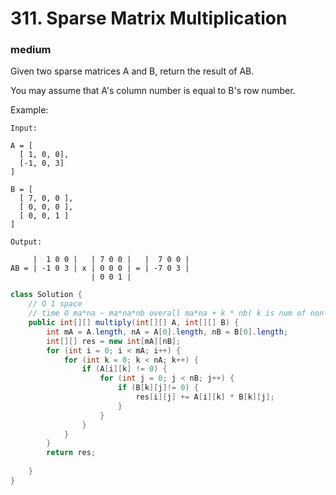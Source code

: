 # 311. Sparse Matrix Multiplication
### medium
Given two sparse matrices A and B, return the result of AB.

You may assume that A's column number is equal to B's row number.

Example:
```
Input:

A = [
  [ 1, 0, 0],
  [-1, 0, 3]
]

B = [
  [ 7, 0, 0 ],
  [ 0, 0, 0 ],
  [ 0, 0, 1 ]
]

Output:

     |  1 0 0 |   | 7 0 0 |   |  7 0 0 |
AB = | -1 0 3 | x | 0 0 0 | = | -7 0 3 |
                  | 0 0 1 |

```

```Java
class Solution {
    // O 1 space
    // time O ma*na ~ ma*na*nb overall ma*na + k * nb( k is num of non-zero int in A)
    public int[][] multiply(int[][] A, int[][] B) {
        int mA = A.length, nA = A[0].length, nB = B[0].length;
        int[][] res = new int[mA][nB];
        for (int i = 0; i < mA; i++) {
            for (int k = 0; k < nA; k++) {
                if (A[i][k] != 0) {
                    for (int j = 0; j < nB; j++) {
                        if (B[k][j]!= 0) {
                            res[i][j] += A[i][k] * B[k][j];
                        }
                    }
                }
            }
        }
        return res;
        
    }
}


```